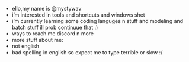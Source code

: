 -  ello,my name is @mystywav
-  i’m interested in tools and shortcuts and windows shet
-  i’m currently learning some coding languges n stuff and modeling and batch stuff ill prob continuue that :)
-  ways to reach me discord n more
- more stuff about me:
- not english
- bad spelling in english so expect me to type terrible or slow :/
